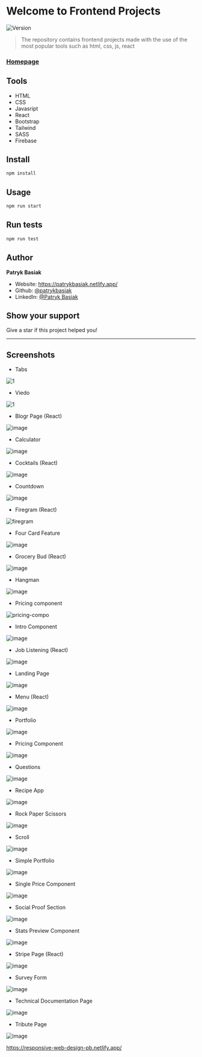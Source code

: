 # Welcome to Frontend Projects
![Version](https://img.shields.io/badge/version-1.0.0-blue.svg?cacheSeconds=2592000)

> The repository contains frontend projects made with the use of the most popular tools such as html, css, js, react

### [Homepage](https://patrykbasiak.netlify.app/)

## Tools

* HTML
* CSS
* Javasript
* React
* Bootstrap
* Tailwind
* SASS
* Firebase

## Install

```sh
npm install
```

## Usage

```sh
npm run start
```

## Run tests

```sh
npm run test
```

## Author

**Patryk Basiak**

* Website: https://patrykbasiak.netlify.app/
* Github: [@patrykbasiak](https://github.com/patrykbasiak)
* LinkedIn: [@Patryk Basiak](https://www.linkedin.com/in/patryk-basiak-a8404a212/)

## Show your support

Give a star if this project helped you!


***
## Screenshots

* Tabs

![1](https://user-images.githubusercontent.com/37413799/122683795-e55fe780-d201-11eb-8db8-8bce6a7aac98.png)

* Viedo

![1](https://user-images.githubusercontent.com/37413799/122683870-52737d00-d202-11eb-8c2b-cc820765945b.png)

* Blogr Page (React)

![image](https://user-images.githubusercontent.com/37413799/122683949-d463a600-d202-11eb-9204-1226ae0121c2.png)

* Calculator

![image](https://user-images.githubusercontent.com/37413799/126317846-d0c90aa3-697d-4faf-811d-7b33f9b7750c.png)


* Cocktails (React)

![image](https://user-images.githubusercontent.com/37413799/122683973-f9f0af80-d202-11eb-9529-ed1650f74674.png)

* Countdown
 
 ![image](https://user-images.githubusercontent.com/37413799/122683988-1bea3200-d203-11eb-919a-f3e5451abf31.png)
 
* Firegram (React)

![firegram](https://user-images.githubusercontent.com/37413799/123069627-3c88d680-d413-11eb-9bc2-14c2046483b4.png)

* Four Card Feature

![image](https://user-images.githubusercontent.com/37413799/122684005-41773b80-d203-11eb-8d08-8fbf20d1324a.png)

* Grocery Bud (React)

![image](https://user-images.githubusercontent.com/37413799/122684401-7d130500-d205-11eb-8877-5b2abd9c885c.png)

* Hangman

![image](https://user-images.githubusercontent.com/37413799/122684422-91ef9880-d205-11eb-9c11-d1ddafe20b38.png)

* Pricing component

![pricing-compo](https://user-images.githubusercontent.com/37413799/123071276-d1400400-d414-11eb-8a3a-ce5620849946.png)

* Intro Component

![image](https://user-images.githubusercontent.com/37413799/122684433-a3d13b80-d205-11eb-8986-0da3cc7b23cd.png)

* Job Listening (React)

![image](https://user-images.githubusercontent.com/37413799/122684447-b6e40b80-d205-11eb-8c51-d18edfc88120.png)

* Landing Page

![image](https://user-images.githubusercontent.com/37413799/122684360-3cb38700-d205-11eb-86b4-81375fe2ee73.png)

* Menu (React)

![image](https://user-images.githubusercontent.com/37413799/122684457-c2cfcd80-d205-11eb-9da2-eec98ad3fde4.png)

* Portfolio

![image](https://user-images.githubusercontent.com/37413799/123973823-64041400-d9bc-11eb-87a8-8fee05f039ac.png)

* Pricing Component 

![image](https://user-images.githubusercontent.com/37413799/122684470-d54a0700-d205-11eb-8bf2-cd50d5ecf9ec.png)

* Questions

![image](https://user-images.githubusercontent.com/37413799/122684495-f27ed580-d205-11eb-8e7d-f4e1c74e2868.png)

* Recipe App

![image](https://user-images.githubusercontent.com/37413799/122786910-13eaca80-d2b5-11eb-9fbe-e4d698ca16d1.png)

* Rock Paper Scissors 

![image](https://user-images.githubusercontent.com/37413799/122684501-fc083d80-d205-11eb-8c92-dfc3eaee66b8.png)

* Scroll

![image](https://user-images.githubusercontent.com/37413799/122684509-09bdc300-d206-11eb-8ff8-871b1e97d4b7.png)

* Simple Portfolio

![image](https://user-images.githubusercontent.com/37413799/122684522-1510ee80-d206-11eb-8ef5-7ebfa08f2a14.png)

* Single Price Component

![image](https://user-images.githubusercontent.com/37413799/122684530-1f32ed00-d206-11eb-84b3-81ed43f8b88c.png)

* Social Proof Section

![image](https://user-images.githubusercontent.com/37413799/122684540-2b1eaf00-d206-11eb-89b6-f72de1e90f3e.png)

* Stats Preview Component

![image](https://user-images.githubusercontent.com/37413799/122684550-3f62ac00-d206-11eb-93e9-6e3971fe429b.png)

* Stripe Page (React)

![image](https://user-images.githubusercontent.com/37413799/122684556-4ee1f500-d206-11eb-9421-4ce9c2ed1e42.png)

* Survey Form

![image](https://user-images.githubusercontent.com/37413799/122684563-5acdb700-d206-11eb-9346-48c4c22bc285.png)

* Technical Documentation Page

![image](https://user-images.githubusercontent.com/37413799/122684570-67eaa600-d206-11eb-9597-2eabf5bccf0d.png)

* Tribute Page

![image](https://user-images.githubusercontent.com/37413799/122684587-7f299380-d206-11eb-834e-6d04896af7bc.png)


https://responsive-web-design-pb.netlify.app/






